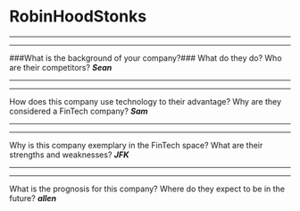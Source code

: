 # RobinHoodStonks

---
---
###What is the background of your company?### What do they do? Who are their competitors?
***Sean***

---
---
How does this company use technology to their advantage? Why are they considered a FinTech company?
***Sam***

---
---
Why is this company exemplary in the FinTech space? What are their strengths and weaknesses?
***JFK***


---
---
What is the prognosis for this company? Where do they expect to be in the future?
***allen***



